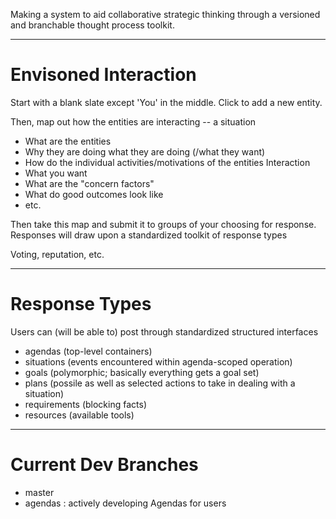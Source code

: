 Making a system to aid collaborative strategic thinking through a versioned and branchable thought process toolkit.

---
# Envisoned Interaction
Start with a blank slate except 'You' in the middle.
Click to add a new entity.

Then, map out how the entities are interacting -- a situation
* What are the entities
* Why they are doing what they are doing (/what they want)
* How do the individual activities/motivations of the entities Interaction
* What you want
* What are the "concern factors"
* What do good outcomes look like
* etc.

Then take this map and submit it to groups of your choosing for response.
Responses will draw upon a standardized toolkit of response types

Voting, reputation, etc.

---
# Response Types
Users can (will be able to) post through standardized structured interfaces
* agendas (top-level containers)
* situations (events encountered within agenda-scoped operation)
* goals (polymorphic; basically everything gets a goal set)
* plans (possile as well as selected actions to take in dealing with a situation)
* requirements (blocking facts)
* resources (available tools)

---
# Current Dev Branches
* master
* agendas : actively developing Agendas for users
